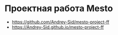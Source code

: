 # Проектная работа Mesto
- https://github.com/Andrey-Sid/mesto-project-ff
- https://Andrey-Sid.github.io/mesto-project-ff